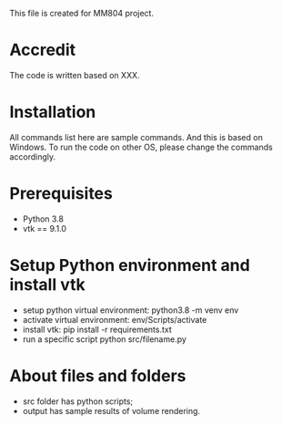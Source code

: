 This file is created for MM804 project.

# Accredit
The code is written based on XXX.

# Installation
All commands list here are sample commands. And this is based on Windows. To run the code on other OS, please change the commands accordingly.

# Prerequisites
* Python 3.8
* vtk == 9.1.0
# Setup Python environment and install vtk
*	setup python virtual environment: python3.8 -m venv env
*	activate virtual environment: env/Scripts/activate
*	install vtk: pip install -r requirements.txt
*	run a specific script python src/filename.py
# About files and folders
* src folder has python scripts;
* output has sample results of volume rendering.
